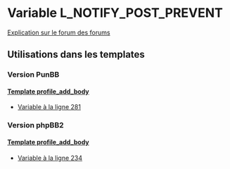 # Variable L_NOTIFY_POST_PREVENT
[Explication sur le forum des forums](http://forum.forumactif.com/t294113-listing-des-variables#L_NOTIFY_POST_PREVENT)

## Utilisations dans les templates

### Version PunBB

#### [Template profile_add_body](punbb/profile_add_body.md)
* [Variable à la ligne 281](../punbb/profile_add_body.tpl#L281)

### Version phpBB2

#### [Template profile_add_body](subsilver/profile_add_body.md)
* [Variable à la ligne 234](../subsilver/profile_add_body.tpl#L234)